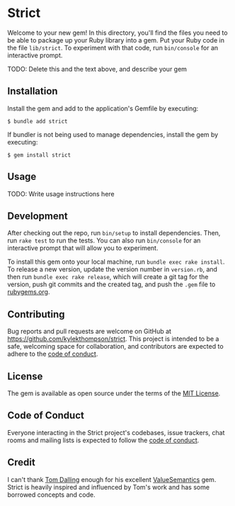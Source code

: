 # Strict

Welcome to your new gem! In this directory, you'll find the files you need to be able to package up your Ruby library into a gem. Put your Ruby code in the file `lib/strict`. To experiment with that code, run `bin/console` for an interactive prompt.

TODO: Delete this and the text above, and describe your gem

## Installation

Install the gem and add to the application's Gemfile by executing:

    $ bundle add strict

If bundler is not being used to manage dependencies, install the gem by executing:

    $ gem install strict

## Usage

TODO: Write usage instructions here

## Development

After checking out the repo, run `bin/setup` to install dependencies. Then, run `rake test` to run the tests. You can also run `bin/console` for an interactive prompt that will allow you to experiment.

To install this gem onto your local machine, run `bundle exec rake install`. To release a new version, update the version number in `version.rb`, and then run `bundle exec rake release`, which will create a git tag for the version, push git commits and the created tag, and push the `.gem` file to [rubygems.org](https://rubygems.org).

## Contributing

Bug reports and pull requests are welcome on GitHub at https://github.com/kylekthompson/strict. This project is intended to be a safe, welcoming space for collaboration, and contributors are expected to adhere to the [code of conduct](https://github.com/kylekthompson/strict/blob/main/CODE_OF_CONDUCT.md).

## License

The gem is available as open source under the terms of the [MIT License](https://opensource.org/licenses/MIT).

## Code of Conduct

Everyone interacting in the Strict project's codebases, issue trackers, chat rooms and mailing lists is expected to follow the [code of conduct](https://github.com/kylekthompson/strict/blob/main/CODE_OF_CONDUCT.md).

## Credit

I can't thank [Tom Dalling](https://github.com/tomdalling) enough for his excellent [ValueSemantics](https://github.com/tomdalling/value_semantics) gem. Strict is heavily inspired and influenced by Tom's work and has some borrowed concepts and code.
